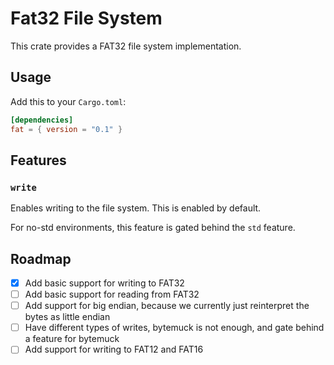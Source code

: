 # Fat32 File System

This crate provides a FAT32 file system implementation.

## Usage

Add this to your `Cargo.toml`:

```toml
[dependencies]
fat = { version = "0.1" }
```
## Features

### `write`

Enables writing to the file system. This is enabled by default.

For no-std environments, this feature is gated behind the `std` feature.

## Roadmap

- [x] Add basic support for writing to FAT32
- [ ] Add basic support for reading from FAT32
- [ ] Add support for big endian, because we currently just reinterpret the bytes as little endian
- [ ] Have different types of writes, bytemuck is not enough, and gate behind a feature for bytemuck
- [ ] Add support for writing to FAT12 and FAT16
